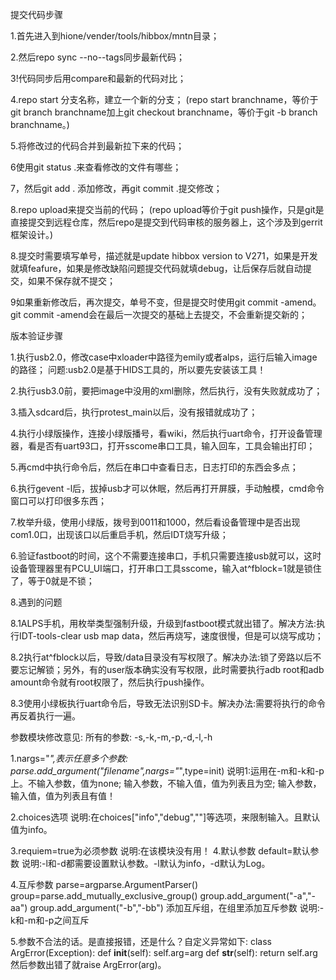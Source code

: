 

提交代码步骤

1.首先进入到hione/vender/tools/hibbox/mntn目录；

2.然后repo sync --no--tags同步最新代码；

3!代码同步后用compare和最新的代码对比；

4.repo start 分支名称，建立一个新的分支；
(repo start branchname，等价于git branch branchname加上git checkout branchname，等价于git -b branch branchname。)

5.将修改过的代码合并到最新拉下来的代码；

6使用git status .来查看修改的文件有哪些；

7，然后git add . 添加修改，再git commit .提交修改；

8.repo upload来提交当前的代码；
(repo upload等价于git push操作，只是git是直接提交到远程仓库，然后repo是提交到代码审核的服务器上，这个涉及到gerrit框架设计。)

8.提交时需要填写单号，描述就是update hibbox version to V271，如果是开发就填feafure，如果是修改缺陷问题提交代码就填debug，让后保存后就自动提交，如果不保存就不提交；

9如果重新修改后，再次提交，单号不变，但是提交时使用git commit -amend。git commit -amend会在最后一次提交的基础上去提交，不会重新提交新的；







版本验证步骤

1.执行usb2.0，修改case中xloader中路径为emily或者alps，运行后输入image的路径；
问题:usb2.0是基于HIDS工具的，所以要先安装该工具！

2.执行usb3.0前，要把image中没用的xml删除，然后执行，没有失败就成功了；

3.插入sdcard后，执行protest_main以后，没有报错就成功了；

4.执行小绿版操作，连接小绿版播号，看wiki，然后执行uart命令，打开设备管理器，看是否有uart93口，打开sscome串口工具，输入回车，工具会输出打印；

5.再cmd中执行命令后，然后在串口中查看日志，日志打印的东西会多点；

6.执行gevent -l后，拔掉usb才可以休眠，然后再打开屏膜，手动触模，cmd命令窗口可以打印很多东西；

7.枚举升级，使用小绿版，拨号到0011和1000，然后看设备管理中是否出现com1.0口，出现该口以后重启手机，然后IDT烧写升级；

6.验证fastboot的时间，这个不需要连接串口，手机只需要连接usb就可以，这时设备管理器里有PCU_UI端口，打开串口工具sscome，输入at^fblock=1就是锁住了，等于0就是不锁；

8.遇到的问题

8.1ALPS手机，用枚举类型强制升级，升级到fastboot模式就出错了。解决方法:执行IDT-tools-clear usb map data，然后再烧写，速度很慢，但是可以烧写成功；

8.2执行at^fblock以后，导致/data目录没有写权限了。解决办法:锁了旁路以后不要忘记解锁；另外，有的user版本确实没有写权限，此时需要执行adb root和adb amount命令就有root权限了，然后执行push操作。

8.3使用小绿板执行uart命令后，导致无法识别SD卡。解决办法:需要将执行的命令再反着执行一遍。






参数模块修改意见:
所有的参数:
-s,-k,-m,-p,-d,-l,-h


1.nargs="*",表示任意多个参数:
parse.add_argument("filename",nargs="*",type=init)
说明1:运用在-m和-k和-p上。不输入参数，值为none; 输入参数，不输入值，值为列表且为空; 输入参数，输入值，值为列表且有值！

2.choices选项
说明:在choices["info","debug",""]等选项，来限制输入。且默认值为info。

3.requiem=true为必须参数
说明:在该模块没有用！
4.默认参数
default=默认参数
说明:-l和-d都需要设置默认参数。-l默认为info，-d默认为Log。

4.互斥参数
parse=argparse.ArgumentParser()
group=parse.add_mutually_exclusive_group()
group.add_argument("-a","-aa")
group.add_argument("-b","-bb")
添加互斥组，在组里添加互斥参数
说明:-k和-m和-p之间互斥

5.参数不合法的话。是直接报错，还是什么？自定义异常如下:
class ArgError(Exception):
    def __init__(self):
        self.arg=arg
    def __str__(self):
        return self.arg
然后参数出错了就raise ArgError(arg)。


